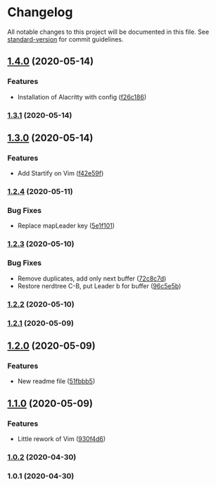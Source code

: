 # Changelog

All notable changes to this project will be documented in this file. See [standard-version](https://github.com/conventional-changelog/standard-version) for commit guidelines.

## [1.4.0](https://github.com/AlexLombry/dotfiles/compare/v1.3.1...v1.4.0) (2020-05-14)


### Features

* Installation of Alacritty with config ([f26c186](https://github.com/AlexLombry/dotfiles/commit/f26c186652a2086c2c73c0bd244d2ca85ad560f2))

### [1.3.1](https://github.com/AlexLombry/dotfiles/compare/v1.3.0...v1.3.1) (2020-05-14)

## [1.3.0](https://github.com/AlexLombry/dotfiles/compare/v1.2.4...v1.3.0) (2020-05-14)


### Features

* Add Startify on Vim ([f42e59f](https://github.com/AlexLombry/dotfiles/commit/f42e59f01d0556710fb3f961d0d1a768b6bcf37f))

### [1.2.4](https://github.com/AlexLombry/dotfiles/compare/v1.2.3...v1.2.4) (2020-05-11)


### Bug Fixes

* Replace mapLeader key ([5e1f101](https://github.com/AlexLombry/dotfiles/commit/5e1f1014048e4a21343c8cb2672db735ccb175bf))

### [1.2.3](https://github.com/AlexLombry/dotfiles/compare/v1.2.2...v1.2.3) (2020-05-10)


### Bug Fixes

* Remove duplicates, add only next buffer ([72c8c7d](https://github.com/AlexLombry/dotfiles/commit/72c8c7d5151927adf0c06288bc477addb96780a1))
* Restore nerdtree C-B, put Leader b for buffer ([96c5e5b](https://github.com/AlexLombry/dotfiles/commit/96c5e5b1275b2d74c1d9331f3e0d6c231b115a07))

### [1.2.2](https://github.com/AlexLombry/dotfiles/compare/v1.2.1...v1.2.2) (2020-05-10)

### [1.2.1](https://github.com/AlexLombry/dotfiles/compare/v1.2.0...v1.2.1) (2020-05-09)

## [1.2.0](https://github.com/AlexLombry/dotfiles/compare/v1.1.0...v1.2.0) (2020-05-09)


### Features

* New readme file ([51fbbb5](https://github.com/AlexLombry/dotfiles/commit/51fbbb5c93a4a485e1e2f40db8b11b56d9e93852))

## [1.1.0](https://github.com/AlexLombry/dotfiles/compare/v1.0.1...v1.1.0) (2020-05-09)


### Features

* Little rework of Vim ([930f4d6](https://github.com/AlexLombry/dotfiles/commit/930f4d6233b6d17253dcb1fca4786a409ea23889))

### [1.0.2](https://github.com/AlexLombry/dotfiles/compare/v1.0.1...v1.0.2) (2020-04-30)

### 1.0.1 (2020-04-30)
